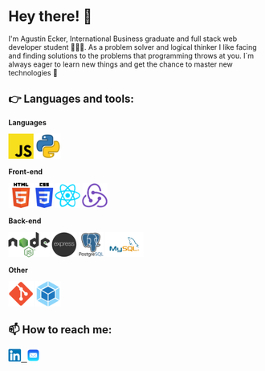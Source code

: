 <h1>Hey there! 👋</h1>

I'm Agustin Ecker, International Business graduate and full stack web developer student 👨🏻‍💻. As a problem solver and logical thinker I like facing and finding solutions to the problems that programming throws at you. I´m always eager to learn new things and get the chance to master new technologies 👀 

## 👉 Languages and tools:
**Languages**

<code><img height="50" src="https://raw.githubusercontent.com/ameg47/ameg47/master/images/js.png"></code>
<code><img height="50" src="https://raw.githubusercontent.com/ameg47/ameg47/master/images/python.png"></code>

**Front-end**

<code><img height="50" src="https://raw.githubusercontent.com/ameg47/ameg47/master/images/html.png"></code>
<code><img height="50" src="https://raw.githubusercontent.com/ameg47/ameg47/master/images/css3.png"></code>
<code><img height="50" src="https://raw.githubusercontent.com/ameg47/ameg47/master/images/react.png"></code>
<code><img height="50" src="https://raw.githubusercontent.com/ameg47/ameg47/master/images/redux.png"></code>

**Back-end**

<code><img height="50" src="https://raw.githubusercontent.com/ameg47/ameg47/master/images/nodejs.png"></code>
<code><img height="50" src="https://raw.githubusercontent.com/ameg47/ameg47/master/images/express.png"></code>
<code><img height="50" src="https://raw.githubusercontent.com/ameg47/ameg47/master/images/postgres.png"></code>
<code><img height="50" src="https://raw.githubusercontent.com/ameg47/ameg47/master/images/mysql.svg"></code>

**Other**

<code><img height="50" src="https://raw.githubusercontent.com/ameg47/ameg47/master/images/git2.png"></code>
<code><img height="50" src="https://raw.githubusercontent.com/ameg47/ameg47/master/images/webpack.png"></code>

## :mailbox: How to reach me:
<span >
<a href="https://www.linkedin.com/in/agustinecker-dev/" ><img width="5%" src="https://raw.githubusercontent.com/ameg47/ameg47/master/images/linkedin.png"> &nbsp;
<a href="mailto:amecker@hotmail.com" ><img width="5%" src="https://raw.githubusercontent.com/ameg47/ameg47/master/images/email.png">
</span>

